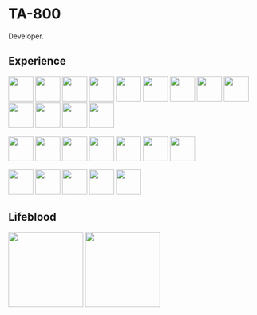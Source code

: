 # TA-800

Developer.

## Experience

<img src="https://cdn.jsdelivr.net/gh/devicons/devicon@latest/icons/c/c-original.svg" width=50 /> <img src="https://cdn.jsdelivr.net/gh/devicons/devicon@latest/icons/csharp/csharp-original.svg" width=50 /> <img src="https://cdn.jsdelivr.net/gh/devicons/devicon@latest/icons/cplusplus/cplusplus-original.svg" width=50 /> <img src="https://cdn.jsdelivr.net/gh/devicons/devicon@latest/icons/css3/css3-original.svg" width=50 /> <img src="https://cdn.jsdelivr.net/gh/devicons/devicon@latest/icons/html5/html5-original.svg" width=50 /> <img src="https://cdn.jsdelivr.net/gh/devicons/devicon@latest/icons/java/java-original.svg" width=50 /> <img src="https://cdn.jsdelivr.net/gh/devicons/devicon@latest/icons/javascript/javascript-original.svg" width=50 /> <img src="https://cdn.jsdelivr.net/gh/devicons/devicon@latest/icons/typescript/typescript-original.svg" width=50 /> <img src="https://cdn.jsdelivr.net/gh/devicons/devicon@latest/icons/python/python-original.svg" width=50 /> <img src="https://cdn.jsdelivr.net/gh/devicons/devicon@latest/icons/react/react-original.svg" width=50 /> <img src="https://cdn.jsdelivr.net/gh/devicons/devicon@latest/icons/rstudio/rstudio-original.svg" width=50 /> <img src="https://cdn.jsdelivr.net/gh/devicons/devicon@latest/icons/postgresql/postgresql-original.svg" width=50 /> <img src="https://cdn.jsdelivr.net/gh/devicons/devicon@latest/icons/visualbasic/visualbasic-original.svg" width=50 />

<img src="https://cdn.jsdelivr.net/gh/devicons/devicon@latest/icons/bash/bash-original.svg" width=50 /> <img src="https://cdn.jsdelivr.net/gh/devicons/devicon@latest/icons/eclipse/eclipse-original.svg" width=50 /> <img src="https://cdn.jsdelivr.net/gh/devicons/devicon@latest/icons/figma/figma-original.svg" width=50 /> <img src="https://cdn.jsdelivr.net/gh/devicons/devicon@latest/icons/git/git-original.svg" width=50 /> <img src="https://cdn.jsdelivr.net/gh/devicons/devicon@latest/icons/linux/linux-original.svg" width=50 /> <img src="https://cdn.jsdelivr.net/gh/devicons/devicon@latest/icons/vscode/vscode-original.svg" width=50 /> <img src="https://cdn.jsdelivr.net/gh/devicons/devicon@latest/icons/visualstudio/visualstudio-original.svg" width=50 />

<img src="https://cdn.jsdelivr.net/gh/devicons/devicon@latest/icons/django/django-plain.svg" width=50 /> <img src="https://cdn.jsdelivr.net/gh/devicons/devicon@latest/icons/express/express-original.svg" width=50 /> <img src="https://cdn.jsdelivr.net/gh/devicons/devicon@latest/icons/dotnetcore/dotnetcore-original.svg" width=50 /> <img src="https://cdn.jsdelivr.net/gh/devicons/devicon@latest/icons/nodejs/nodejs-original-wordmark.svg" width=50 /> <img src="https://cdn.jsdelivr.net/gh/devicons/devicon@latest/icons/supabase/supabase-original.svg" width=50 />        

## Lifeblood

<img src="https://cdn.jsdelivr.net/gh/devicons/devicon@latest/icons/neovim/neovim-original.svg" width=150 /> <img src="https://cdn.jsdelivr.net/gh/devicons/devicon@latest/icons/vim/vim-original.svg" width=150 />
